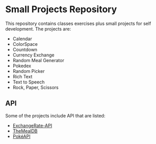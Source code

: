 # Small Projects Repository

This repository contains classes exercises plus small projects for self development.
The projects are:

* Calendar
* ColorSpace
* Countdown
* Currency Exchange
* Random Meal Generator
* Pokedex
* Random Picker
* Rich Text
* Text to Speech
* Rock, Paper, Scissors

## API

Some of the projects include API that are listed:

* [ExchangeRate-API](https://www.exchangerate-api.com/)
* [TheMealDB](https://www.themealdb.com/api.php)
* [PokéAPI](https://pokeapi.co/)
